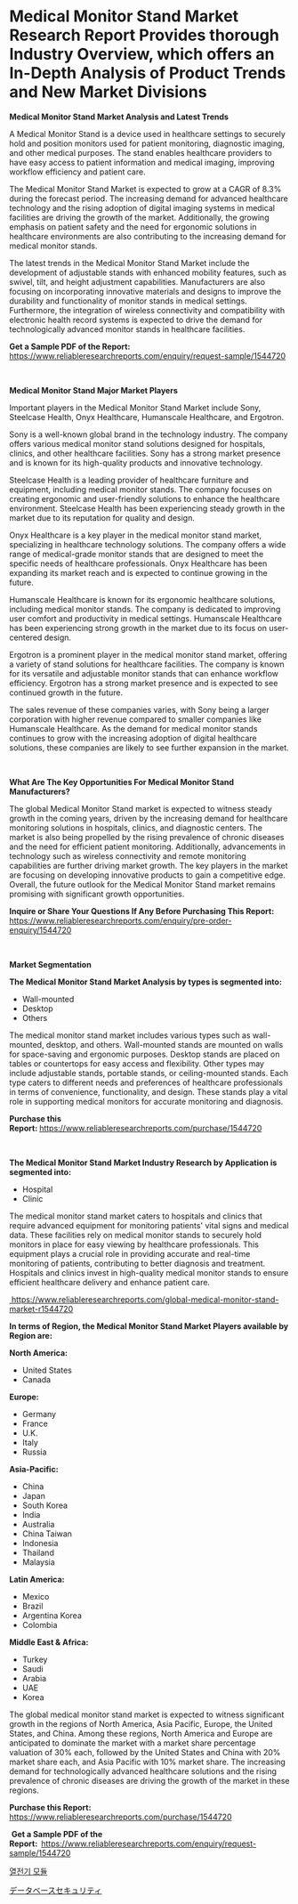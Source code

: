 <p><h1>Medical Monitor Stand Market Research Report Provides thorough Industry Overview, which offers an In-Depth Analysis of Product Trends and New Market Divisions</h1></p><p><strong>Medical Monitor Stand Market Analysis and Latest Trends</strong></p>
<p><p>A Medical Monitor Stand is a device used in healthcare settings to securely hold and position monitors used for patient monitoring, diagnostic imaging, and other medical purposes. The stand enables healthcare providers to have easy access to patient information and medical imaging, improving workflow efficiency and patient care.</p><p>The Medical Monitor Stand Market is expected to grow at a CAGR of 8.3% during the forecast period. The increasing demand for advanced healthcare technology and the rising adoption of digital imaging systems in medical facilities are driving the growth of the market. Additionally, the growing emphasis on patient safety and the need for ergonomic solutions in healthcare environments are also contributing to the increasing demand for medical monitor stands.</p><p>The latest trends in the Medical Monitor Stand Market include the development of adjustable stands with enhanced mobility features, such as swivel, tilt, and height adjustment capabilities. Manufacturers are also focusing on incorporating innovative materials and designs to improve the durability and functionality of monitor stands in medical settings. Furthermore, the integration of wireless connectivity and compatibility with electronic health record systems is expected to drive the demand for technologically advanced monitor stands in healthcare facilities.</p></p>
<p><strong>Get a Sample PDF of the Report:&nbsp;</strong> <a href="https://www.reliableresearchreports.com/enquiry/request-sample/1544720">https://www.reliableresearchreports.com/enquiry/request-sample/1544720</a></p>
<p>&nbsp;</p>
<p><strong>Medical Monitor Stand Major Market Players</strong></p>
<p><p>Important players in the Medical Monitor Stand Market include Sony, Steelcase Health, Onyx Healthcare, Humanscale Healthcare, and Ergotron. </p><p>Sony is a well-known global brand in the technology industry. The company offers various medical monitor stand solutions designed for hospitals, clinics, and other healthcare facilities. Sony has a strong market presence and is known for its high-quality products and innovative technology.</p><p>Steelcase Health is a leading provider of healthcare furniture and equipment, including medical monitor stands. The company focuses on creating ergonomic and user-friendly solutions to enhance the healthcare environment. Steelcase Health has been experiencing steady growth in the market due to its reputation for quality and design.</p><p>Onyx Healthcare is a key player in the medical monitor stand market, specializing in healthcare technology solutions. The company offers a wide range of medical-grade monitor stands that are designed to meet the specific needs of healthcare professionals. Onyx Healthcare has been expanding its market reach and is expected to continue growing in the future.</p><p>Humanscale Healthcare is known for its ergonomic healthcare solutions, including medical monitor stands. The company is dedicated to improving user comfort and productivity in medical settings. Humanscale Healthcare has been experiencing strong growth in the market due to its focus on user-centered design.</p><p>Ergotron is a prominent player in the medical monitor stand market, offering a variety of stand solutions for healthcare facilities. The company is known for its versatile and adjustable monitor stands that can enhance workflow efficiency. Ergotron has a strong market presence and is expected to see continued growth in the future.</p><p>The sales revenue of these companies varies, with Sony being a larger corporation with higher revenue compared to smaller companies like Humanscale Healthcare. As the demand for medical monitor stands continues to grow with the increasing adoption of digital healthcare solutions, these companies are likely to see further expansion in the market.</p></p>
<p>&nbsp;</p>
<p><strong>What Are The Key Opportunities For Medical Monitor Stand Manufacturers?</strong></p>
<p><p>The global Medical Monitor Stand market is expected to witness steady growth in the coming years, driven by the increasing demand for healthcare monitoring solutions in hospitals, clinics, and diagnostic centers. The market is also being propelled by the rising prevalence of chronic diseases and the need for efficient patient monitoring. Additionally, advancements in technology such as wireless connectivity and remote monitoring capabilities are further driving market growth. The key players in the market are focusing on developing innovative products to gain a competitive edge. Overall, the future outlook for the Medical Monitor Stand market remains promising with significant growth opportunities.</p></p>
<p><strong>Inquire or Share Your Questions If Any Before Purchasing This Report:</strong> <a href="https://www.reliableresearchreports.com/enquiry/pre-order-enquiry/1544720">https://www.reliableresearchreports.com/enquiry/pre-order-enquiry/1544720</a></p>
<p>&nbsp;</p>
<p><strong>Market Segmentation</strong></p>
<p><strong>The Medical Monitor Stand Market Analysis by types is segmented into:</strong></p>
<p><ul><li>Wall-mounted</li><li>Desktop</li><li>Others</li></ul></p>
<p><p>The medical monitor stand market includes various types such as wall-mounted, desktop, and others. Wall-mounted stands are mounted on walls for space-saving and ergonomic purposes. Desktop stands are placed on tables or countertops for easy access and flexibility. Other types may include adjustable stands, portable stands, or ceiling-mounted stands. Each type caters to different needs and preferences of healthcare professionals in terms of convenience, functionality, and design. These stands play a vital role in supporting medical monitors for accurate monitoring and diagnosis.</p></p>
<p><strong>Purchase this Report:&nbsp;</strong><a href="https://www.reliableresearchreports.com/purchase/1544720">https://www.reliableresearchreports.com/purchase/1544720</a></p>
<p>&nbsp;</p>
<p><strong>The Medical Monitor Stand Market Industry Research by Application is segmented into:</strong></p>
<p><ul><li>Hospital</li><li>Clinic</li></ul></p>
<p><p>The medical monitor stand market caters to hospitals and clinics that require advanced equipment for monitoring patients' vital signs and medical data. These facilities rely on medical monitor stands to securely hold monitors in place for easy viewing by healthcare professionals. This equipment plays a crucial role in providing accurate and real-time monitoring of patients, contributing to better diagnosis and treatment. Hospitals and clinics invest in high-quality medical monitor stands to ensure efficient healthcare delivery and enhance patient care.</p></p>
<p><a href="https://www.reliableresearchreports.com/global-medical-monitor-stand-market-r1544720">&nbsp;https://www.reliableresearchreports.com/global-medical-monitor-stand-market-r1544720</a></p>
<p><strong>In terms of Region, the Medical Monitor Stand Market Players available by Region are:</strong></p>
<p>
    <p> <strong> North America: </strong>
        <ul>
            <li>United States</li>
            <li>Canada</li>
        </ul>
        </p> 
    <p> <strong> Europe: </strong>
        <ul>
            <li>Germany</li>
            <li>France</li>
            <li>U.K.</li>
            <li>Italy</li>
            <li>Russia</li>
        </ul>
        </p> 
    <p> <strong> Asia-Pacific: </strong>
        <ul>
            <li>China</li>
            <li>Japan</li>
            <li>South Korea</li>
            <li>India</li>
            <li>Australia</li>
            <li>China Taiwan</li>
            <li>Indonesia</li>
            <li>Thailand</li>
            <li>Malaysia</li>
        </ul>
        </p> 
    <p> <strong> Latin America: </strong>
        <ul>
            <li>Mexico</li>
            <li>Brazil</li>
            <li>Argentina Korea</li>
            <li>Colombia</li>
        </ul>
        </p> 
    <p> <strong> Middle East & Africa: </strong>
        <ul>
            <li>Turkey</li>
            <li>Saudi</li>
            <li>Arabia</li>
            <li>UAE</li>
            <li>Korea</li>
        </ul>
    </p>
    </p>
<p><p>The global medical monitor stand market is expected to witness significant growth in the regions of North America, Asia Pacific, Europe, the United States, and China. Among these regions, North America and Europe are anticipated to dominate the market with a market share percentage valuation of 30% each, followed by the United States and China with 20% market share each, and Asia Pacific with 10% market share. The increasing demand for technologically advanced healthcare solutions and the rising prevalence of chronic diseases are driving the growth of the market in these regions.</p></p>
<p><strong>Purchase this Report: </strong><a href="https://www.reliableresearchreports.com/purchase/1544720">https://www.reliableresearchreports.com/purchase/1544720</a></p>
<p>&nbsp;<strong>Get a Sample PDF of the Report:&nbsp;&nbsp;</strong><a href="https://www.reliableresearchreports.com/enquiry/request-sample/1544720">https://www.reliableresearchreports.com/enquiry/request-sample/1544720</a></p>
<p><strong></strong></p>
<p><p><a href="https://medium.com/@angelitahessel2022/%EC%97%B4%EC%A0%84%EC%86%8C-%EB%AA%A8%EB%93%88-%EC%8B%9C%EC%9E%A5-%EC%9C%A0%ED%98%95-%EC%9D%91%EC%9A%A9-%EB%B0%8F-%EC%A7%80%EB%A6%AC%EC%A0%81%EC%9D%B8-%EB%A9%B4%EC%97%90%EC%84%9C%EC%9D%98-%ED%8F%AC%EA%B4%84%EC%A0%81%EC%9D%B8-%ED%8F%89%EA%B0%80-17a531217cda">열전기 모듈</a></p><p><a href="https://github.com/luffiazaza/Market-Research-Report-List-1/blob/main/667221948497.md">データベースセキュリティ</a></p></p>